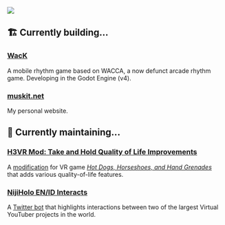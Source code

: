 <p float="left">
  <img src="https://media.discordapp.net/attachments/828109570568224809/828129248313212938/PNGTuber_anim.gif?height=200&width=140"/>
<!--   <a href=https://muskit.net><b>my place</b></a> -->
</p>

## 🏗️ Currently building...

### [WacK](https://github.com/muskit/WacK)
A mobile rhythm game based on WACCA, a now defunct arcade rhythm game. Developing in the Godot Engine (v4).

### [muskit.net](https://muskit.net)
My personal website.

## 🔌 Currently maintaining...

### [H3VR Mod: Take and Hold Quality of Life Improvements](https://github.com/muskit/H3VR-TNH-Quality-of-Life-Improvements)
A [modification](https://h3vr.thunderstore.io/package/muskit/TNH_Quality_of_Life_Improvements/) for VR game [_Hot Dogs, Horseshoes, and Hand Grenades_](http://h3vr.com/) that adds various quality-of-life features.

### [NijiHolo EN/ID Interacts](https://github.com/muskit/NijiHolo_EN_ID_Bot)
A [Twitter bot](https://twitter.com/NijiHolo_EN_ID) that highlights interactions between two of the largest Virtual YouTuber projects in the world.

<!--
**muskit/muskit** is a ✨ _special_ ✨ repository because its `README.md` (this file) appears on your GitHub profile.

Here are some ideas to get you started:

- 🔭 I’m currently working on ...
- 🌱 I’m currently learning ...
- 👯 I’m looking to collaborate on ...
- 🤔 I’m looking for help with ...
- 💬 Ask me about ...
- 📫 How to reach me: ...
- 😄 Pronouns: ...
- ⚡ Fun fact: ...
-->
